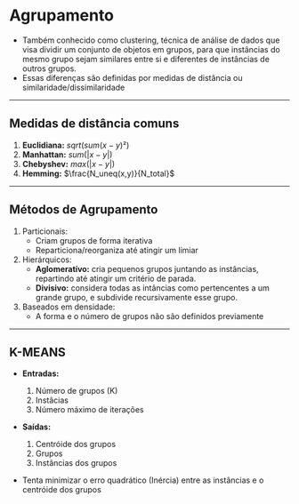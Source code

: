 # Agrupamento

* Também conhecido como clustering, técnica de análise de dados que visa dividir um conjunto de objetos em grupos, para que instâncias do mesmo grupo sejam similares entre si e diferentes de instâncias de outros grupos.
* Essas diferenças são definidas por medidas de distância ou similaridade/dissimilaridade

---

## Medidas de distância comuns

1. **Euclidiana:**
   $sqrt(sum(x-y)²)$
2. **Manhattan:**
   $sum(|x-y|)$
3. **Chebyshev:**
   $max(|x-y|)$  
4. **Hemming:**
   $\frac{N_uneq(x,y)}{N_total}$

---

## Métodos de Agrupamento

1. Particionais:
   * Criam grupos de forma iterativa
   * Reparticiona/reorganiza até atingir um limiar
2. Hierárquicos:
   * **Aglomeratívo:** cria pequenos grupos juntando as instâncias, repartindo até atingir um critério de parada.
   * **Divisivo:** considera todas as intâncias como pertencentes a um grande grupo, e subdivide recursivamente esse grupo.
3. Baseados em densidade:
   * A forma e o número de grupos não são definidos previamente

---

## K-MEANS

* **Entradas:**
  1. Número de grupos (K)
  2. Instâcias
  3. Número máximo de iterações
 
* **Saídas:**
  1. Centróide dos grupos
  2. Grupos
  3. Instâncias dos grupos

* Tenta minimizar o erro quadrático (Inércia) entre as instâncias e o centróide dos grupos 
